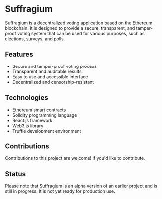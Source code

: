 # **Suffragium**

Suffragium is a decentralized voting application based on the Ethereum blockchain. It is designed to provide a secure, transparent, and tamper-proof voting system that can be used for various purposes, such as elections, surveys, and polls.

## **Features**

- Secure and tamper-proof voting process
- Transparent and auditable results
- Easy to use and accessible interface
- Decentralized and censorship-resistant

## **Technologies**

- Ethereum smart contracts
- Solidity programming language
- React.js framework
- Web3.js library
- Truffle development environment

## **Contributions**

Contributions to this project are welcome! If you'd like to contribute.

## **Status**

Please note that Suffragium is an alpha version of an earlier project and is still in progress. It is not yet ready for production use.
